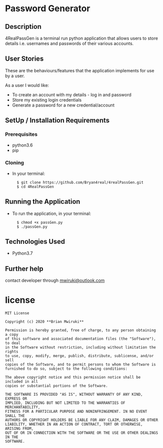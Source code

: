 # Password Generator


## Description
4RealPassGen is a terminal run python application that allows users to store details i.e. usernames and passwords of their various accounts.

## User Stories
These are the behaviours/features that the application implements for use by a user.

As a user I would like:
* To create an account with my details - log in and password
* Store my existing login credentials
* Generate a password for a new credential/account

## SetUp / Installation Requirements
### Prerequisites
* python3.6
* pip


### Cloning
* In your terminal:
        
        $ git clone https://github.com/Bryan4real/4realPassGen.git
        $ cd 4RealPassGen

## Running the Application
* To run the application, in your terminal:

        $ chmod +x passGen.py
        $ ./passGen.py
        
        
## Technologies Used
* Python3.7

## Further help

contact developer through mwiruki@outlook.com

# license

    MIT License

    Copyright (c) 2020 **Brian Mwiruki**

    Permission is hereby granted, free of charge, to any person obtaining a copy
    of this software and associated documentation files (the "Software"), to deal
    in the Software without restriction, including without limitation the rights
    to use, copy, modify, merge, publish, distribute, sublicense, and/or sell
    copies of the Software, and to permit persons to whom the Software is
    furnished to do so, subject to the following conditions:

    The above copyright notice and this permission notice shall be included in all
    copies or substantial portions of the Software.

    THE SOFTWARE IS PROVIDED "AS IS", WITHOUT WARRANTY OF ANY KIND, EXPRESS OR
    IMPLIED, INCLUDING BUT NOT LIMITED TO THE WARRANTIES OF MERCHANTABILITY,
    FITNESS FOR A PARTICULAR PURPOSE AND NONINFRINGEMENT. IN NO EVENT SHALL THE
    AUTHORS OR COPYRIGHT HOLDERS BE LIABLE FOR ANY CLAIM, DAMAGES OR OTHER
    LIABILITY, WHETHER IN AN ACTION OF CONTRACT, TORT OR OTHERWISE, ARISING FROM,
    OUT OF OR IN CONNECTION WITH THE SOFTWARE OR THE USE OR OTHER DEALINGS IN THE
    SOFTWARE.

